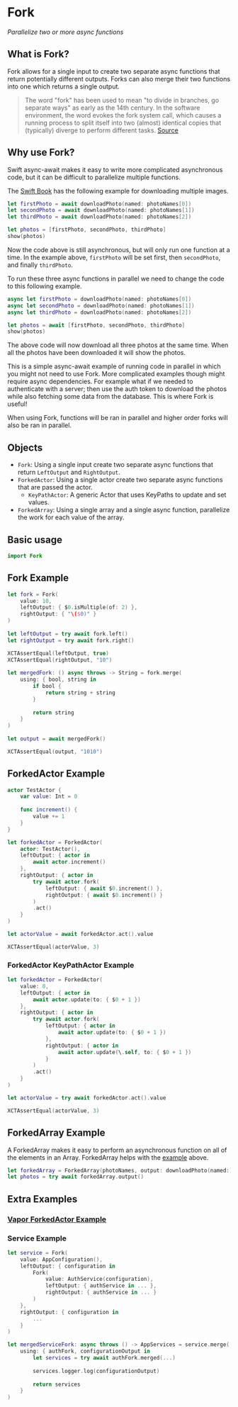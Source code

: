 # Fork

*Parallelize two or more async functions*

## What is Fork?

Fork allows for a single input to create two separate async functions that return potentially different outputs. Forks can also merge their two functions into one which returns a single output.

> The word "fork" has been used to mean "to divide in branches, go separate ways" as early as the 14th century. In the software environment, the word evokes the fork system call, which causes a running process to split itself into two (almost) identical copies that (typically) diverge to perform different tasks.
[Source](https://en.wikipedia.org/wiki/Fork_(software_development)#Etymology)

## Why use Fork?

Swift async-await makes it easy to write more complicated asynchronous code, but it can be difficult to parallelize multiple functions.

The [Swift Book](https://docs.swift.org/swift-book/LanguageGuide/Concurrency.html#ID641) has the following example for downloading multiple images.

```swift
let firstPhoto = await downloadPhoto(named: photoNames[0])
let secondPhoto = await downloadPhoto(named: photoNames[1])
let thirdPhoto = await downloadPhoto(named: photoNames[2])

let photos = [firstPhoto, secondPhoto, thirdPhoto]
show(photos)
```

Now the code above is still asynchronous, but will only run one function at a time. In the example above, `firstPhoto` will be set first, then `secondPhoto`, and finally `thirdPhoto`.

To run these three async functions in parallel we need to change the code to this following example.

```swift
async let firstPhoto = downloadPhoto(named: photoNames[0])
async let secondPhoto = downloadPhoto(named: photoNames[1])
async let thirdPhoto = downloadPhoto(named: photoNames[2])

let photos = await [firstPhoto, secondPhoto, thirdPhoto]
show(photos)
```

The above code will now download all three photos at the same time. When all the photos have been downloaded it will show the photos.

This is a simple async-await example of running code in parallel in which you might not need to use Fork. More complicated examples though might require async dependencies. For example what if we needed to authenticate with a server; then use the auth token to download the photos while also fetching some data from the database. This is where Fork is useful!

When using Fork, functions will be ran in parallel and higher order forks will also be ran in parallel.

## Objects 
- `Fork`: Using a single input create two separate async functions that return `LeftOutput` and `RightOutput`.
- `ForkedActor`: Using a single actor create two separate async functions that are passed the actor.
    - `KeyPathActor`: A generic Actor that uses KeyPaths to update and set values.
- `ForkedArray`: Using a single array and a single async function, parallelize the work for each value of the array.

## Basic usage

```swift
import Fork
```

## Fork Example

```swift
let fork = Fork(
    value: 10,
    leftOutput: { $0.isMultiple(of: 2) },
    rightOutput: { "\($0)" }
)
        
let leftOutput = try await fork.left()
let rightOutput = try await fork.right()

XCTAssertEqual(leftOutput, true)
XCTAssertEqual(rightOutput, "10")
        
let mergedFork: () async throws -> String = fork.merge(
    using: { bool, string in
        if bool {
            return string + string
        }
            
        return string
    }
)
        
let output = await mergedFork()

XCTAssertEqual(output, "1010")
```

## ForkedActor Example

```swift
actor TestActor {
    var value: Int = 0
    
    func increment() {
        value += 1
    }
}

let forkedActor = ForkedActor(
    actor: TestActor(),
    leftOutput: { actor in
        await actor.increment()
    },
    rightOutput: { actor in
        try await actor.fork(
            leftOutput: { await $0.increment() },
            rightOutput: { await $0.increment() }
        )
        .act()
    }
)

let actorValue = await forkedActor.act().value

XCTAssertEqual(actorValue, 3)
```

### ForkedActor KeyPathActor<Int> Example

```swift
let forkedActor = ForkedActor(
    value: 0,
    leftOutput: { actor in
        await actor.update(to: { $0 + 1 })
    },
    rightOutput: { actor in
        try await actor.fork(
            leftOutput: { actor in
                await actor.update(to: { $0 + 1 })
            },
            rightOutput: { actor in
                await actor.update(\.self, to: { $0 + 1 })
            }
        )
        .act()
    }
)

let actorValue = try await forkedActor.act().value

XCTAssertEqual(actorValue, 3)
```

## ForkedArray Example

A ForkedArray makes it easy to perform an asynchronous function on all of the elements in an Array. ForkedArray helps with the [example](#why-use-fork) above.

```swift
let forkedArray = ForkedArray(photoNames, output: downloadPhoto(named:))
let photos = try await forkedArray.output()
```


## Extra Examples

### [Vapor ForkedActor Example](https://github.com/0xLeif/VaporForkDemo)

### Service Example

```swift
let service = Fork(
    value: AppConfiguration(),
    leftOutput: { configuration in
        Fork(
            value: AuthService(configuration),
            leftOutput: { authService in ... },
            rightOutput: { authService in ... }
        )
    },
    rightOutput: { configuration in
        ...
    }
)

let mergedServiceFork: async throws () -> AppServices = service.merge(
    using: { authFork, configurationOutput in
        let services = try await authFork.merged(...)
            
        services.logger.log(configurationOutput)
            
        return services
    }
)
```
